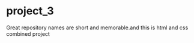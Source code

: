 # project_3
Great repository names are short and memorable.and this is html and css combined project
